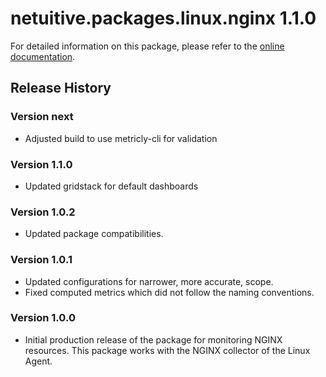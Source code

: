 # netuitive.packages.linux.nginx 1.1.0

For detailed information on this package, please refer to the [online documentation](https://help.netuitive.com/Content/Integrations/nginx.htm).

## Release History

### Version next

* Adjusted build to use metricly-cli for validation

### Version 1.1.0

* Updated gridstack for default dashboards

### Version 1.0.2

* Updated package compatibilities.

### Version 1.0.1

* Updated configurations for narrower, more accurate, scope.
* Fixed computed metrics which did not follow the naming conventions.

### Version 1.0.0

* Initial production release of the package for monitoring NGINX resources.  This package works with the NGINX collector of the Linux Agent.
